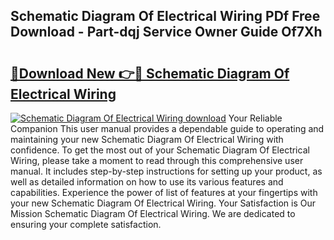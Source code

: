 ## Schematic Diagram Of Electrical Wiring PDf Free Download - Part-dqj Service Owner Guide Of7Xh

# <h2><a href="http://dfhoenv.blite.top/?on=Schematic+Diagram+Of+Electrical+Wiring">🔗Download New 👉🔴 Schematic Diagram Of Electrical Wiring</a></h2>

[![Schematic Diagram Of Electrical Wiring download](https://i.imgur.com/lujVjoI.png)](http://dfhoenv.blite.top/?on=Schematic+Diagram+Of+Electrical+Wiring)
Your Reliable Companion This user manual provides a dependable guide to operating and maintaining your new Schematic Diagram Of Electrical Wiring with confidence. To get the most out of your Schematic Diagram Of Electrical Wiring, please take a moment to read through this comprehensive user manual. It includes step-by-step instructions for setting up your product, as well as detailed information on how to use its various features and capabilities. Experience the power of list of features at your fingertips with your new Schematic Diagram Of Electrical Wiring. Your Satisfaction is Our Mission Schematic Diagram Of Electrical Wiring. We are dedicated to ensuring your complete satisfaction.

